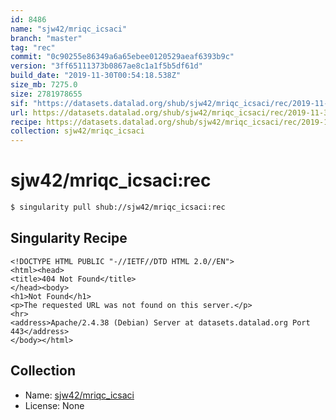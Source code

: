 ```yaml
---
id: 8486
name: "sjw42/mriqc_icsaci"
branch: "master"
tag: "rec"
commit: "0c90255e86349a6a65ebee0120529aeaf6393b9c"
version: "3ff65111373b0867ae8c1a1f5b5df61d"
build_date: "2019-11-30T00:54:18.538Z"
size_mb: 7275.0
size: 2781978655
sif: "https://datasets.datalad.org/shub/sjw42/mriqc_icsaci/rec/2019-11-30-0c90255e-3ff65111/3ff65111373b0867ae8c1a1f5b5df61d.sif"
url: https://datasets.datalad.org/shub/sjw42/mriqc_icsaci/rec/2019-11-30-0c90255e-3ff65111/
recipe: https://datasets.datalad.org/shub/sjw42/mriqc_icsaci/rec/2019-11-30-0c90255e-3ff65111/Singularity
collection: sjw42/mriqc_icsaci
---
```


# sjw42/mriqc_icsaci:rec

```bash
$ singularity pull shub://sjw42/mriqc_icsaci:rec
```

## Singularity Recipe

```singularity
<!DOCTYPE HTML PUBLIC "-//IETF//DTD HTML 2.0//EN">
<html><head>
<title>404 Not Found</title>
</head><body>
<h1>Not Found</h1>
<p>The requested URL was not found on this server.</p>
<hr>
<address>Apache/2.4.38 (Debian) Server at datasets.datalad.org Port 443</address>
</body></html>
```

## Collection

 - Name: [sjw42/mriqc_icsaci](https://github.com/sjw42/mriqc_icsaci)
 - License: None

